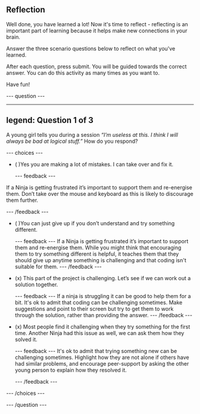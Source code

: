 ## Reflection

Well done, you have learned a lot! Now it's time to reflect - reflecting is an important part of learning because it helps make new connections in your brain.

Answer the three scenario questions below to reflect on what you've learned.

After each question, press submit. You will be guided towards the correct answer. You can do this activity as many times as you want to.

Have fun!

--- question ---

---
legend: Question 1 of 3
---

A young girl tells you during a session *“I’m useless at this. I think I will always be bad at logical stuff.”* How do you respond?

--- choices ---

- ( )Yes you are making a lot of mistakes. I can take over and fix it.

  --- feedback ---

If a Ninja is getting frustrated it’s important to support them and re-energise them. Don’t take over the mouse and keyboard as this is likely to discourage them further.

  --- /feedback ---

- ( )You can just give up if you don’t understand and try something different.

  --- feedback ---
If a Ninja is getting frustrated it’s important to support them and re-energise them. While you might think that encouraging them to try something different is helpful, it teaches them that they should give up anytime something is challenging and that coding isn't suitable for them. 
  --- /feedback ---

- (x) This part of the project is challenging. Let’s see if we can work out a solution together. 

  --- feedback ---
If a ninja is struggling it can be good to help them for a bit. It's ok to admit that coding can be challenging sometimes. Make suggestions and point to their screen but try to get them to work through the solution, rather than providing the answer.
  --- /feedback ---

- (x) Most people find it challenging when they try something for the first time. Another Ninja had this issue as well, we can ask them how they solved it.

  --- feedback ---
It's ok to admit that trying something new can be challenging sometimes. Highlight how they are not alone if others have had similar problems, and encourage peer-support by asking the other young person to explain how they resolved it.

  --- /feedback ---

--- /choices ---

--- /question ---
